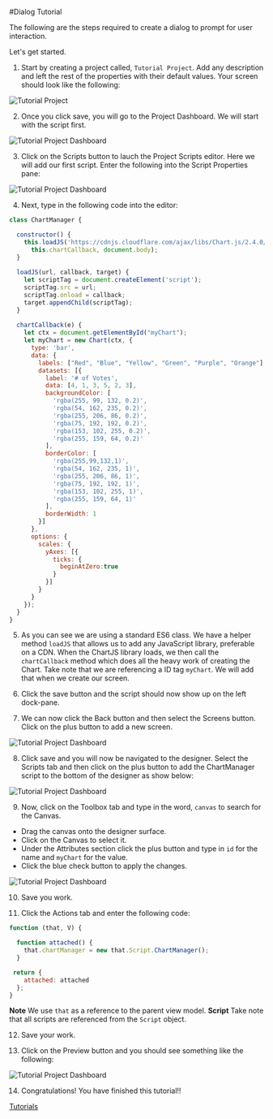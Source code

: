 #Dialog Tutorial

The following are the steps required to create a dialog to prompt for user interaction.

Let's get started.

1. Start by creating a project called, `Tutorial Project`. Add any description and left the rest of the properties with their default values. Your screen should look like the following:

  ![Tutorial Project](../wiki/images/tutorials/tutorial-project.png)

2. Once you click save, you will go to the Project Dashboard. We will start with the script first.

  ![Tutorial Project Dashboard](../wiki/images/tutorials/tutorial-project-dashboard.png)

3. Click on the Scripts button to lauch the Project Scripts editor. Here we will add our first script. Enter the following into the Script Properties pane:

  ![Tutorial Project Dashboard](../wiki/images/tutorials/tutorial-script-properties.png)

4. Next, type in the following code into the editor:
  ```javascript
  class ChartManager {

    constructor() {
      this.loadJS('https://cdnjs.cloudflare.com/ajax/libs/Chart.js/2.4.0/Chart.bundle.js', 
        this.chartCallback, document.body);      
    }
    
    loadJS(url, callback, target) {
      let scriptTag = document.createElement('script');
      scriptTag.src = url;
      scriptTag.onload = callback;
      target.appendChild(scriptTag);
    }    
    
    chartCallback(e) {
      let ctx = document.getElementById("myChart");
      let myChart = new Chart(ctx, {
        type: 'bar',
        data: {
          labels: ["Red", "Blue", "Yellow", "Green", "Purple", "Orange"],
          datasets: [{
            label: '# of Votes',
            data: [4, 1, 3, 5, 2, 3],
            backgroundColor: [
              'rgba(255, 99, 132, 0.2)',
              'rgba(54, 162, 235, 0.2)',
              'rgba(255, 206, 86, 0.2)',
              'rgba(75, 192, 192, 0.2)',
              'rgba(153, 102, 255, 0.2)',
              'rgba(255, 159, 64, 0.2)'
            ],
            borderColor: [
              'rgba(255,99,132,1)',
              'rgba(54, 162, 235, 1)',
              'rgba(255, 206, 86, 1)',
              'rgba(75, 192, 192, 1)',
              'rgba(153, 102, 255, 1)',
              'rgba(255, 159, 64, 1)'
            ],
            borderWidth: 1
          }]
        },
        options: {
          scales: {
            yAxes: [{
              ticks: {
                beginAtZero:true
              }
            }]
          }
        }
      });
    }    
  }
  ```

5. As you can see we are using a standard ES6 class. We have a helper method `loadJS` that allows us to add any JavaScript library, preferable on a CDN. When the ChartJS library loads, we then call the `chartCallback` method which does all the heavy work of creating the Chart. Take note that we are referencing a ID tag `myChart`. We will add that when we create our screen.

6. Click the save button and the script should now show up on the left dock-pane.

7. We can now click the Back button and then select the Screens button. Click on the plus button to add a new screen.

  ![Tutorial Project Dashboard](../wiki/images/tutorials/tutorial-screen-properties.png)

8. Click save and you will now be navigated to the designer. Select the Scripts tab and then click on the plus button to add the ChartManager script to the bottom of the designer as show below:

  ![Tutorial Project Dashboard](../wiki/images/tutorials/tutorial-designer-add-script.png)

9. Now, click on the Toolbox tab and type in the word, `canvas` to search for the Canvas. 
  - Drag the canvas onto the designer surface. 
  - Click on the Canvas to select it.
  - Under the Attributes section click the plus button and type in `id` for the name and `myChart` for the value.
  - Click the blue check button to apply the changes.

  ![Tutorial Project Dashboard](../wiki/images/tutorials/tutorial-designer-add-canvas.png)

10. Save you work.

11. Click the Actions tab and enter the following code:
  ```javascript
  function (that, V) {

    function attached() {
      that.chartManager = new that.Script.ChartManager();
    }

   return {
      attached: attached
    };
  }
  ```
  **Note** We use `that` as a reference to the parent view model.
  **Script** Take note that all scripts are referenced from the `Script` object.

12. Save your work.

13. Click on the Preview button and you should see something like the following:

  ![Tutorial Project Dashboard](../wiki/images/tutorials/tutorial-chart-preview.png)

14. Congratulations! You have finished this tutorial!!

[ Tutorials ](tutorials/tutorials)

